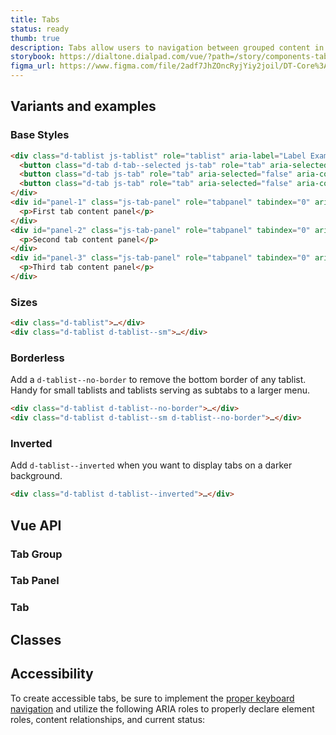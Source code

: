 ```yaml
---
title: Tabs
status: ready
thumb: true
description: Tabs allow users to navigation between grouped content in different views while within the same page context.
storybook: https://dialtone.dialpad.com/vue/?path=/story/components-tabs--default
figma_url: https://www.figma.com/file/2adf7JhZOncRyjYiy2joil/DT-Core%3A-Components-7?node-id=8919%3A21321&viewport=306%2C-547%2C1.01&t=xHutRjwo1o5zMTgT-11
---
```

<code-well-header bgclass="d-bgc-primary">
  <example-tabs />
</code-well-header>

[//]: # (## Usage)
[//]: # (Lorem ipsum dolor sit amet, consectetur adipiscing elit. Morbi massa ante, tempus vitae lacus id, luctus tristique lorem. Mauris feugiat massa ex, id aliquet mi tempor non. Curabitur non tristique lectus. Fusce ut nisl non diam dignissim viverra. In posuere dui arcu, sed eleifend massa faucibus sed. Phasellus quis leo vitae erat pellentesque venenatis id vitae lectus. Suspendisse convallis, metus a congue tincidunt, velit sem tincidunt dui, eget auctor ipsum ipsum in ex. Nullam lobortis, mauris vel vestibulum rutrum, lorem elit vehicula est, nec viverra ante erat nec dolor. Proin at placerat tortor. Nam ullamcorper metus et eros porta, at lacinia leo scelerisque. Curabitur finibus sollicitudin odio tempor finibus. Donec lobortis metus vitae mollis gravida.)

## Variants and examples

### Base Styles

<code-well-header bgclass="d-bgc-primary">
  <example-tabs />
</code-well-header>

```html
<div class="d-tablist js-tablist" role="tablist" aria-label="Label Example Group">
  <button class="d-tab d-tab--selected js-tab" role="tab" aria-selected="true" aria-controls="panel-1" id="tab-1" tabindex="0">First tab</button>
  <button class="d-tab js-tab" role="tab" aria-selected="false" aria-controls="panel-2" id="tab-2" tabindex="-1">Second tab</button>
  <button class="d-tab js-tab" role="tab" aria-selected="false" aria-controls="panel-3" id="tab-3" tabindex="-1">Third tab</button>
</div>
<div id="panel-1" class="js-tab-panel" role="tabpanel" tabindex="0" aria-labelledby="tab-1">
  <p>First tab content panel</p>
</div>
<div id="panel-2" class="js-tab-panel" role="tabpanel" tabindex="0" aria-labelledby="tab-2" hidden>
  <p>Second tab content panel</p>
</div>
<div id="panel-3" class="js-tab-panel" role="tabpanel" tabindex="0" aria-labelledby="tab-3" hidden>
  <p>Third tab content panel</p>
</div>
```

### Sizes

<code-well-header bgclass="d-bgc-primary">
  <example-tabs hide-content />
  <example-tabs hide-content size="small" />
</code-well-header>

```html
<div class="d-tablist">…</div>
<div class="d-tablist d-tablist--sm">…</div>
```

### Borderless

Add a `d-tablist--no-border` to remove the bottom border of any tablist. Handy for small tablists and tablists serving as subtabs to a larger menu.

<code-well-header bgclass="d-bgc-primary">
  <example-tabs hide-content borderless />
  <example-tabs hide-content size="small" borderless />
</code-well-header>

```html
<div class="d-tablist d-tablist--no-border">…</div>
<div class="d-tablist d-tablist--sm d-tablist--no-border">…</div>
```

### Inverted

Add `d-tablist--inverted` when you want to display tabs on a darker background.

<code-well-header bgclass="d-bgc-contrast">
  <example-tabs inverted />
</code-well-header>

```html
<div class="d-tablist d-tablist--inverted">…</div>
```

## Vue API

### Tab Group

<component-vue-api component-name="tabgroup" />

### Tab Panel

<component-vue-api component-name="tabpanel" />

### Tab

<component-vue-api component-name="tab" />

## Classes

<component-class-table component-name="tabs" />

## Accessibility

To create accessible tabs, be sure to implement the <a class="d-link" href="https://www.w3.org/TR/wai-aria-practices-1.1/examples/tabs/tabs-2/tabs.html" target="_blank">proper keyboard navigation</a> and utilize the following ARIA roles to properly declare element roles, content relationships, and current status:

<component-accessible-table component-name="tabs" />

<script setup>
  import ExampleTabs from "@exampleComponents/ExampleTabs.vue";
</script>
